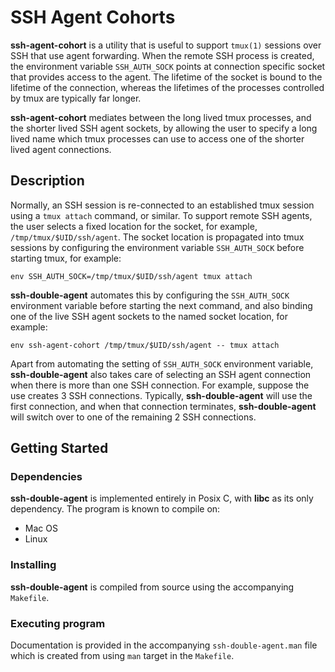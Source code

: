 # SSH Agent Cohorts

**ssh-agent-cohort** is a utility that is useful to
support `tmux(1)` sessions over SSH that use agent
forwarding. When the remote SSH process is created,
the environment variable `SSH_AUTH_SOCK` points
at connection specific socket that provides access
to the agent. The lifetime of the socket is bound
to the lifetime of the connection, whereas the
lifetimes of the processes controlled by tmux are
typically far longer.

**ssh-agent-cohort** mediates between the long
lived tmux processes, and the shorter lived
SSH agent sockets, by allowing the user to
specify a long lived name which tmux processes
can use to access one of the shorter lived
agent connections.

## Description

Normally, an SSH session is re-connected to an
established tmux session using a `tmux attach`
command, or similar. To support remote SSH agents,
the user selects a fixed location for the
socket, for example, `/tmp/tmux/$UID/ssh/agent`.
The socket location is propagated into tmux sessions
by configuring the environment variable `SSH_AUTH_SOCK`
before starting tmux, for example:

    env SSH_AUTH_SOCK=/tmp/tmux/$UID/ssh/agent tmux attach

**ssh-double-agent** automates this by configuring
the `SSH_AUTH_SOCK` environment variable before
starting the next command, and also binding one
of the live SSH agent sockets to the named socket
location, for example:

    env ssh-agent-cohort /tmp/tmux/$UID/ssh/agent -- tmux attach

Apart from automating the setting of `SSH_AUTH_SOCK`
environment variable, **ssh-double-agent** also
takes care of selecting an SSH agent connection when
there is more than one SSH connection. For example,
suppose the use creates 3 SSH connections. Typically,
**ssh-double-agent** will use the first connection,
and when that connection terminates, **ssh-double-agent**
will switch over to one of the remaining 2 SSH connections.

## Getting Started

### Dependencies

**ssh-double-agent** is implemented entirely in Posix C,
with **libc** as its only dependency. The program is known
to compile on:
* Mac OS
* Linux

### Installing

**ssh-double-agent** is compiled from source using the accompanying `Makefile`.

### Executing program

Documentation is provided in the accompanying `ssh-double-agent.man` file
which is created from using `man` target in the `Makefile`.
